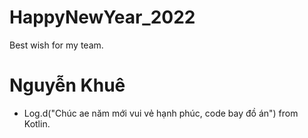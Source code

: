 # HappyNewYear_2022
Best wish for my team.


# Nguyễn Khuê
  * Log.d("Chúc ae năm mới vui vẻ hạnh phúc, code bay đồ án") from Kotlin.
